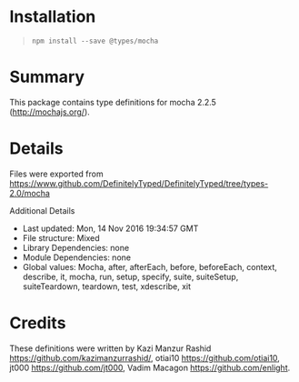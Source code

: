 # Installation
> `npm install --save @types/mocha`

# Summary
This package contains type definitions for mocha 2.2.5 (http://mochajs.org/).

# Details
Files were exported from https://www.github.com/DefinitelyTyped/DefinitelyTyped/tree/types-2.0/mocha

Additional Details
 * Last updated: Mon, 14 Nov 2016 19:34:57 GMT
 * File structure: Mixed
 * Library Dependencies: none
 * Module Dependencies: none
 * Global values: Mocha, after, afterEach, before, beforeEach, context, describe, it, mocha, run, setup, specify, suite, suiteSetup, suiteTeardown, teardown, test, xdescribe, xit

# Credits
These definitions were written by Kazi Manzur Rashid <https://github.com/kazimanzurrashid/>, otiai10 <https://github.com/otiai10>, jt000 <https://github.com/jt000>, Vadim Macagon <https://github.com/enlight>.
